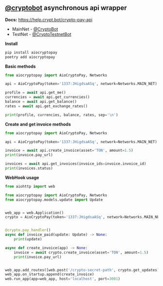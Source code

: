 ## **[@cryptobot](https://t.me/CryptoBot) asynchronous api wrapper**
**Docs:** https://help.crypt.bot/crypto-pay-api

 - MainNet - [@CryptoBot](http://t.me/CryptoBot)
 - TestNet - [@CryptoTestnetBot](http://t.me/CryptoTestnetBot)


**Install**
``` bash
pip install aiocryptopay
poetry add aiocryptopay
```

**Basic methods**
``` python
from aiocryptopay import AioCryptoPay, Networks

api = AioCryptoPay(token='1337:JHigdsaASq', network=Networks.MAIN_NET)

profile = await api.get_me()
currencies = await api.get_currencies()
balance = await api.get_balance()
rates = await api.get_exchange_rates()

print(profile, currencies, balance, rates, sep='\n')
```

**Create and get invoice methods**
``` python
from aiocryptopay import AioCryptoPay, Networks

api = AioCryptoPay(token='1337:JHigdsaASq', network=Networks.MAIN_NET)

invoice = await api.create_invoice(asset='TON', amount=1.5)
print(invoice.pay_url)

invoices = await api.get_invoices(invoice_ids=invoice.invoice_id)
print(invoices.status)
```

**WebHook usage**
``` python
from aiohttp import web

from aiocryptopay import AioCryptoPay, Networks
from aiocryptopay.models.update import Update


web_app = web.Application()
crypto = AioCryptoPay(token='1337:JHigdsaASq', network=Networks.MAIN_NET)


@crypto.pay_handler()
async def invoice_paid(update: Update) -> None:
    print(update)

async def create_invoice(app) -> None:
    invoice = await crypto.create_invoice(asset='TON', amount=1.5)
    print(invoice.pay_url)


web_app.add_routes([web.post('/crypto-secret-path', crypto.get_updates)])
web_app.on_startup.append(create_invoice)
web.run_app(app=web_app, host='localhost', port=3001)
```
